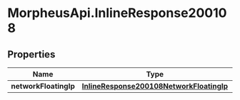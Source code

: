 # MorpheusApi.InlineResponse200108

## Properties

Name | Type | Description | Notes
------------ | ------------- | ------------- | -------------
**networkFloatingIp** | [**InlineResponse200108NetworkFloatingIp**](InlineResponse200108NetworkFloatingIp.md) |  | [optional] 



